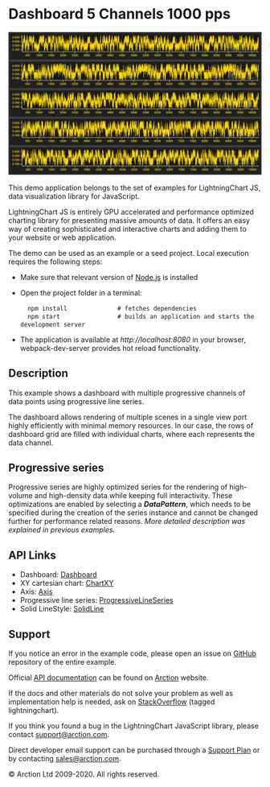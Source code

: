 # Dashboard 5 Channels 1000 pps

![Dashboard 5 Channels 1000 pps](dashboard5ch.png)

This demo application belongs to the set of examples for LightningChart JS, data visualization library for JavaScript.

LightningChart JS is entirely GPU accelerated and performance optimized charting library for presenting massive amounts of data. It offers an easy way of creating sophisticated and interactive charts and adding them to your website or web application.

The demo can be used as an example or a seed project. Local execution requires the following steps:

- Make sure that relevant version of [Node.js](https://nodejs.org/en/download/) is installed
- Open the project folder in a terminal:

        npm install              # fetches dependencies
        npm start                # builds an application and starts the development server

- The application is available at *http://localhost:8080* in your browser, webpack-dev-server provides hot reload functionality.


## Description

This example shows a dashboard with multiple progressive channels of data points using progressive line series.

The dashboard allows rendering of multiple scenes in a single view port highly efficiently with minimal memory resources. In our case, the rows of dashboard grid are filled with individual charts, where each represents the data channel.

## Progressive series

Progressive series are highly optimized series for the rendering of high-volume and high-density data while keeping full interactivity.
These optimizations are enabled by selecting a ***DataPattern***, which needs to be specified during the creation of the series instance and cannot be changed further for performance related reasons. *More detailed description was explained in previous examples.*


## API Links

* Dashboard: [Dashboard]
* XY cartesian chart: [ChartXY]
* Axis: [Axis]
* Progressive line series: [ProgressiveLineSeries]
* Solid LineStyle: [SolidLine]


## Support

If you notice an error in the example code, please open an issue on [GitHub][0] repository of the entire example.

Official [API documentation][1] can be found on [Arction][2] website.

If the docs and other materials do not solve your problem as well as implementation help is needed, ask on [StackOverflow][3] (tagged lightningchart).

If you think you found a bug in the LightningChart JavaScript library, please contact support@arction.com.

Direct developer email support can be purchased through a [Support Plan][4] or by contacting sales@arction.com.

[0]: https://github.com/Arction/
[1]: https://www.arction.com/lightningchart-js-api-documentation/
[2]: https://www.arction.com
[3]: https://stackoverflow.com/questions/tagged/lightningchart
[4]: https://www.arction.com/support-services/

© Arction Ltd 2009-2020. All rights reserved.


[Dashboard]: https://www.arction.com/lightningchart-js-api-documentation/v1.2.0/classes/dashboard.html
[ChartXY]: https://www.arction.com/lightningchart-js-api-documentation/v1.2.0/classes/chartxy.html
[Axis]: https://www.arction.com/lightningchart-js-api-documentation/v1.2.0/classes/axis.html
[ProgressiveLineSeries]: https://www.arction.com/lightningchart-js-api-documentation/v1.2.0/classes/progressivelineseries.html
[SolidLine]: https://www.arction.com/lightningchart-js-api-documentation/v1.2.0/classes/solidline.html

